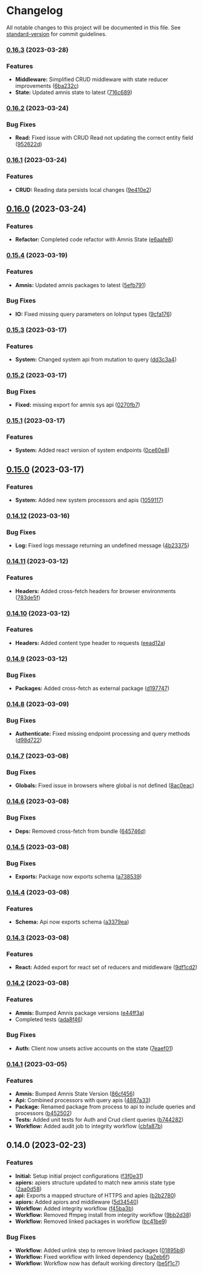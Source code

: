 # Changelog

All notable changes to this project will be documented in this file. See [standard-version](https://github.com/conventional-changelog/standard-version) for commit guidelines.

### [0.16.3](https://github.com/amnis-dev/amnis-api/compare/v0.16.2...v0.16.3) (2023-03-28)


### Features

* **Middleware:** Simplified CRUD middleware with state reducer improvements ([6ba232c](https://github.com/amnis-dev/amnis-api/commit/6ba232cdff245a7b13ef6c65e5704319e0e2064a))
* **State:** Updated amnis state to latest ([716c689](https://github.com/amnis-dev/amnis-api/commit/716c6898bf4a59270a2cda6321818ef3248d4fc3))

### [0.16.2](https://github.com/amnis-dev/amnis-api/compare/v0.16.1...v0.16.2) (2023-03-24)


### Bug Fixes

* **Read:** Fixed issue with CRUD Read not updating the correct entity field ([952622d](https://github.com/amnis-dev/amnis-api/commit/952622d35723e3888815211c8a9b8fce9ef40510))

### [0.16.1](https://github.com/amnis-dev/amnis-api/compare/v0.16.0...v0.16.1) (2023-03-24)


### Features

* **CRUD:** Reading data persists local changes ([9e410e2](https://github.com/amnis-dev/amnis-api/commit/9e410e2a7ef2a96c843d99c4b81c9b1436587cd1))

## [0.16.0](https://github.com/amnis-dev/amnis-api/compare/v0.15.4...v0.16.0) (2023-03-24)


### Features

* **Refactor:** Completed code refactor with Amnis State ([e6aafe8](https://github.com/amnis-dev/amnis-api/commit/e6aafe853a8365a0dfb54dd84101628ab00615f2))

### [0.15.4](https://github.com/amnis-dev/amnis-api/compare/v0.15.3...v0.15.4) (2023-03-19)


### Features

* **Amnis:** Updated amnis packages to latest ([5efb791](https://github.com/amnis-dev/amnis-api/commit/5efb791c378fb580ce9e62ea06d817037916ba89))


### Bug Fixes

* **IO:** Fixed missing query parameters on IoInput types ([9cfa176](https://github.com/amnis-dev/amnis-api/commit/9cfa17618a946932375244bfeafa2d9df06df775))

### [0.15.3](https://github.com/amnis-dev/amnis-api/compare/v0.15.2...v0.15.3) (2023-03-17)


### Features

* **System:** Changed system api from mutation to query ([dd3c3a4](https://github.com/amnis-dev/amnis-api/commit/dd3c3a46a5f737852c7d24c5122af11c8b92be5f))

### [0.15.2](https://github.com/amnis-dev/amnis-api/compare/v0.15.1...v0.15.2) (2023-03-17)


### Bug Fixes

* **Fixed:** missing export for amnis sys api ([0270fb7](https://github.com/amnis-dev/amnis-api/commit/0270fb73a8c496ddf9383cc4da1fe6ae465726af))

### [0.15.1](https://github.com/amnis-dev/amnis-api/compare/v0.15.0...v0.15.1) (2023-03-17)


### Features

* **System:** Added react version of system endpoints ([0ce60e8](https://github.com/amnis-dev/amnis-api/commit/0ce60e8ab146aed28822c7654e1ccb7b12a78485))

## [0.15.0](https://github.com/amnis-dev/amnis-api/compare/v0.14.12...v0.15.0) (2023-03-17)


### Features

* **System:** Added new system processors and apis ([1059117](https://github.com/amnis-dev/amnis-api/commit/1059117b3719abe3370dd87b52ae43dff4e25539))

### [0.14.12](https://github.com/amnis-dev/amnis-api/compare/v0.14.11...v0.14.12) (2023-03-16)


### Bug Fixes

* **Log:** Fixed logs message returning an undefined message ([4b23375](https://github.com/amnis-dev/amnis-api/commit/4b233757dd2e33b9869b490c282043aefb4b937a))

### [0.14.11](https://github.com/amnis-dev/amnis-api/compare/v0.14.10...v0.14.11) (2023-03-12)


### Features

* **Headers:** Added cross-fetch headers for browser environments ([783de5f](https://github.com/amnis-dev/amnis-api/commit/783de5f0d7d23f5241561f5919d73e0d964c06b5))

### [0.14.10](https://github.com/amnis-dev/amnis-api/compare/v0.14.9...v0.14.10) (2023-03-12)


### Features

* **Headers:** Added content type header to requests ([eead12a](https://github.com/amnis-dev/amnis-api/commit/eead12a2a53377090ca22e85938ecd981116ad3a))

### [0.14.9](https://github.com/amnis-dev/amnis-api/compare/v0.14.8...v0.14.9) (2023-03-12)


### Bug Fixes

* **Packages:** Added cross-fetch as external package ([d197747](https://github.com/amnis-dev/amnis-api/commit/d197747726130c9e13b0bc15a1df8dd23e51ca76))

### [0.14.8](https://github.com/amnis-dev/amnis-api/compare/v0.14.7...v0.14.8) (2023-03-09)


### Bug Fixes

* **Authenticate:** Fixed missing endpoint processing and query methods ([d98d722](https://github.com/amnis-dev/amnis-api/commit/d98d722c20aa772a429999187d01a4c3a8f15bc2))

### [0.14.7](https://github.com/amnis-dev/amnis-api/compare/v0.14.6...v0.14.7) (2023-03-08)


### Bug Fixes

* **Globals:** Fixed issue in browsers where global is not defined ([8ac0eac](https://github.com/amnis-dev/amnis-api/commit/8ac0eac68ffefe3b898f333724fc765ffb601437))

### [0.14.6](https://github.com/amnis-dev/amnis-api/compare/v0.14.5...v0.14.6) (2023-03-08)


### Bug Fixes

* **Deps:** Removed cross-fetch from bundle ([645746d](https://github.com/amnis-dev/amnis-api/commit/645746dc6e828df4d57d793fb88ea23e9fb8225d))

### [0.14.5](https://github.com/amnis-dev/amnis-api/compare/v0.14.4...v0.14.5) (2023-03-08)


### Bug Fixes

* **Exports:** Package now exports schema ([a738539](https://github.com/amnis-dev/amnis-api/commit/a738539d1146ba57d11c6f6988c2e4df8a46e5e3))

### [0.14.4](https://github.com/amnis-dev/amnis-api/compare/v0.14.3...v0.14.4) (2023-03-08)


### Features

* **Schema:** Api now exports schema ([a3379ea](https://github.com/amnis-dev/amnis-api/commit/a3379ea8f8b059bed982e42a3b226ec6f3e0b610))

### [0.14.3](https://github.com/amnis-dev/amnis-api/compare/v0.14.2...v0.14.3) (2023-03-08)


### Features

* **React:** Added export for react set of reducers and middleware ([9df1cd2](https://github.com/amnis-dev/amnis-api/commit/9df1cd20f7a9e8b5ae89aa6dea609f6a0d143f53))

### [0.14.2](https://github.com/amnis-dev/amnis-api/compare/v0.14.1...v0.14.2) (2023-03-08)


### Features

* **Amnis:** Bumped Amnis package versions ([e44ff3a](https://github.com/amnis-dev/amnis-api/commit/e44ff3a612f1d23e6dffd8f9ac8ea9d6fed24745))
* Completed tests ([ada8f46](https://github.com/amnis-dev/amnis-api/commit/ada8f462b71b97b2e6ce841e28d89f2cea584f6a))


### Bug Fixes

* **Auth:** Client now unsets active accounts on the state ([7eaef01](https://github.com/amnis-dev/amnis-api/commit/7eaef01fbb8ac3b01e03d6bab7c1acc5459712b3))

### [0.14.1](https://github.com/amnis-dev/amnis-api/compare/v0.14.0...v0.14.1) (2023-03-05)


### Features

* **Amnis:** Bumped Amnis State Version ([86cf456](https://github.com/amnis-dev/amnis-api/commit/86cf4566f00c38dcc24554b17353e740ea7367e7))
* **Api:** Combined processors with query apis ([4887a33](https://github.com/amnis-dev/amnis-api/commit/4887a3383bd9dadcca22946922dae2713ce3fa6f))
* **Package:** Renamed package from process to api to include queries and processors ([b452502](https://github.com/amnis-dev/amnis-api/commit/b452502080eb5ee82f71a98aa5d75d8fce86493e))
* **Tests:** Added unit tests for Auth and Crud client queries ([b744282](https://github.com/amnis-dev/amnis-api/commit/b7442823dcd96456eec194ebe8ae8be4c840444f))
* **Workflow:** Added audit job to integrity workflow ([cbfa87b](https://github.com/amnis-dev/amnis-api/commit/cbfa87b0e1b89321dd76e6134d023048ff525f06))

## 0.14.0 (2023-02-23)


### Features

* **Initial:** Setup initial project configurations ([f3f0e31](https://github.com/amnis-dev/amnis-api/commit/f3f0e31308f2af6ffe28f5fbb2a601516b1e64df))
* **apiers:** apiers structure updated to match new amnis state type ([2aa0d58](https://github.com/amnis-dev/amnis-api/commit/2aa0d58555bb556972e202c588ba756ffe063bde))
* **api:** Exports a mapped structure of HTTPS and apies ([b2b2780](https://github.com/amnis-dev/amnis-api/commit/b2b278044102ac74b206e90670f6d9ffad047415))
* **apiors:** Added apiors and middleware ([5d34540](https://github.com/amnis-dev/amnis-api/commit/5d345405a219f6f7a0793f34af7c1cddc77a3497))
* **Workflow:** Added integrity workflow ([f45ba3b](https://github.com/amnis-dev/amnis-api/commit/f45ba3be64c1e4492e6c6cb2dcda39591f8542a6))
* **Workflow:** Removed ffmpeg install from integrity workflow ([9bb2d38](https://github.com/amnis-dev/amnis-api/commit/9bb2d38078d162f91c4d060e72e1d1f87737f9bd))
* **Workflow:** Removed linked packages in workflow ([bc41be9](https://github.com/amnis-dev/amnis-api/commit/bc41be9e579f2d2facb89be106f112a11e0d9d96))


### Bug Fixes

* **Workflow:** Added unlink step to remove linked packages ([01895b8](https://github.com/amnis-dev/amnis-api/commit/01895b84c48433fb708c0892857e110011a3c751))
* **Workflow:** Fixed workflow with linked dependency ([ba2eb6f](https://github.com/amnis-dev/amnis-api/commit/ba2eb6fd07208133323fb4bb7dcdae779b3ac654))
* **Workflow:** Workflow now has default working directory ([be5f1c7](https://github.com/amnis-dev/amnis-api/commit/be5f1c76535013d3b4bcff20275baf37f5e87183))
